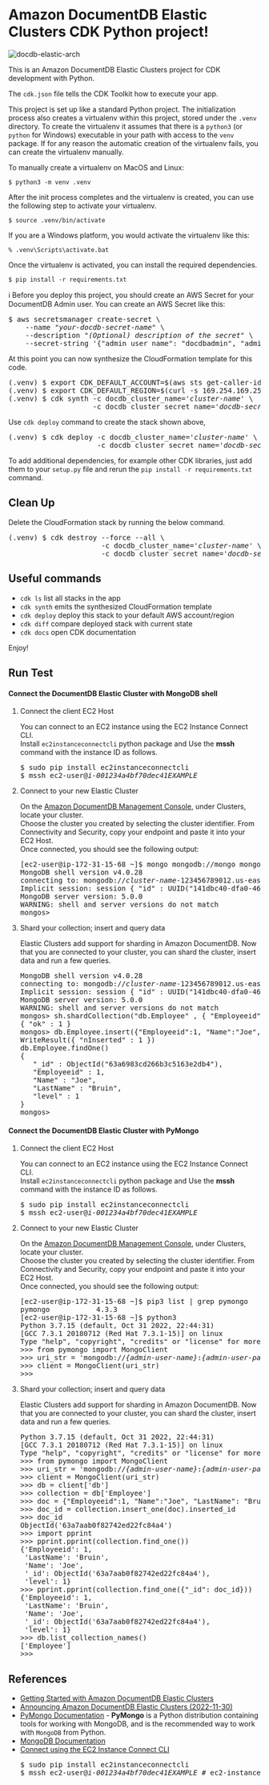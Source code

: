 
# Amazon DocumentDB Elastic Clusters CDK Python project!

![docdb-elastic-arch](./docdb-elastic-arch.svg)

This is an Amazon DocumentDB Elastic Clusters project for CDK development with Python.

The `cdk.json` file tells the CDK Toolkit how to execute your app.

This project is set up like a standard Python project.  The initialization
process also creates a virtualenv within this project, stored under the `.venv`
directory.  To create the virtualenv it assumes that there is a `python3`
(or `python` for Windows) executable in your path with access to the `venv`
package. If for any reason the automatic creation of the virtualenv fails,
you can create the virtualenv manually.

To manually create a virtualenv on MacOS and Linux:

```
$ python3 -m venv .venv
```

After the init process completes and the virtualenv is created, you can use the following
step to activate your virtualenv.

```
$ source .venv/bin/activate
```

If you are a Windows platform, you would activate the virtualenv like this:

```
% .venv\Scripts\activate.bat
```

Once the virtualenv is activated, you can install the required dependencies.

```
$ pip install -r requirements.txt
```

:information_source: Before you deploy this project, you should create an AWS Secret for your DocumentDB Admin user. You can create an AWS Secret like this:

<pre>
$ aws secretsmanager create-secret \
    --name <i>"your-docdb-secret-name"</i> \
    --description "<i>(Optional) description of the secret</i>" \
    --secret-string '{"admin_user_name": "docdbadmin", "admin_user_password": <i>"password_of_at_least_8_characters"</i>}'
</pre>

At this point you can now synthesize the CloudFormation template for this code.

<pre>
(.venv) $ export CDK_DEFAULT_ACCOUNT=$(aws sts get-caller-identity --query Account --output text)
(.venv) $ export CDK_DEFAULT_REGION=$(curl -s 169.254.169.254/latest/dynamic/instance-identity/document | jq -r .region)
(.venv) $ cdk synth -c docdb_cluster_name='<i>cluster-name</i>' \
                    -c docdb_cluster_secret_name='<i>docdb-secret-name</i>'
</pre>

Use `cdk deploy` command to create the stack shown above,

<pre>
(.venv) $ cdk deploy -c docdb_cluster_name='<i>cluster-name</i>' \
                     -c docdb_cluster_secret_name='<i>docdb-secret-name</i>'
</pre>

To add additional dependencies, for example other CDK libraries, just add
them to your `setup.py` file and rerun the `pip install -r requirements.txt`
command.

## Clean Up

Delete the CloudFormation stack by running the below command.

<pre>
(.venv) $ cdk destroy --force --all \
                      -c docdb_cluster_name='<i>cluster-name</i>' \
                      -c docdb_cluster_secret_name='<i>docdb-secret-name</i>'
</pre>

## Useful commands

 * `cdk ls`          list all stacks in the app
 * `cdk synth`       emits the synthesized CloudFormation template
 * `cdk deploy`      deploy this stack to your default AWS account/region
 * `cdk diff`        compare deployed stack with current state
 * `cdk docs`        open CDK documentation

Enjoy!

## Run Test

#### Connect the DocumentDB Elastic Cluster with MongoDB shell

1. Connect the client EC2 Host

   You can connect to an EC2 instance using the EC2 Instance Connect CLI.<br/>
   Install `ec2instanceconnectcli` python package and Use the **mssh** command with the instance ID as follows.
   <pre>
   $ sudo pip install ec2instanceconnectcli
   $ mssh ec2-user@<i>i-001234a4bf70dec41EXAMPLE</i>
   </pre>

2. Connect to your new Elastic Cluster

   On the [Amazon DocumentDB Management Console](https://console.aws.amazon.com/docdb), under Clusters, locate your cluster.<br/>
   Choose the cluster you created by selecting the cluster identifier. From Connectivity and Security, copy your endpoint and paste it into your EC2 Host.<br/>
   Once connected, you should see the following output:
   <pre>
   [ec2-user@ip-172-31-15-68 ~]$ mongo mongodb://mongo mongodb://<i>{admin-user-name}</i>:<i>{admin-user-password}</i>@<i>cluster-name</i>-123456789012.us-east-1.docdb-elastic.amazonaws.com:27017 -ssl
   MongoDB shell version v4.0.28
   connecting to: mongodb://<i>cluster-name</i>-123456789012.us-east-1.docdb-elastic.amazonaws.com:27017/?gssapiServiceName=mongodb
   Implicit session: session { "id" : UUID("141dbc40-dfa0-46a0-8ab8-28cf56d89cb0") }
   MongoDB server version: 5.0.0
   WARNING: shell and server versions do not match
   mongos>
   </pre>

3. Shard your collection; insert and query data

   Elastic Clusters add support for sharding in Amazon DocumentDB. Now that you are connected to your cluster, you can shard the cluster, insert data and run a few queries.
   <pre>
   MongoDB shell version v4.0.28
   connecting to: mongodb://<i>cluster-name</i>-123456789012.us-east-1.docdb-elastic.amazonaws.com:27017/?gssapiServiceName=mongodb
   Implicit session: session { "id" : UUID("141dbc40-dfa0-46a0-8ab8-28cf56d89cb0") }
   MongoDB server version: 5.0.0
   WARNING: shell and server versions do not match
   mongos> sh.shardCollection("db.Employee" , { "Employeeid" : "hashed" })
   { "ok" : 1 }
   mongos> db.Employee.insert({"Employeeid":1, "Name":"Joe", "LastName": "Bruin", "level": 1 })
   WriteResult({ "nInserted" : 1 })
   db.Employee.findOne()
   {
      "_id" : ObjectId("63a6983cd266b3c5163e2db4"),
      "Employeeid" : 1,
      "Name" : "Joe",
      "LastName" : "Bruin",
      "level" : 1
   }
   mongos>
   </pre>

#### Connect the DocumentDB Elastic Cluster with PyMongo

1. Connect the client EC2 Host

   You can connect to an EC2 instance using the EC2 Instance Connect CLI.<br/>
   Install `ec2instanceconnectcli` python package and Use the **mssh** command with the instance ID as follows.
   <pre>
   $ sudo pip install ec2instanceconnectcli
   $ mssh ec2-user@<i>i-001234a4bf70dec41EXAMPLE</i>
   </pre>

2. Connect to your new Elastic Cluster

   On the [Amazon DocumentDB Management Console](https://console.aws.amazon.com/docdb), under Clusters, locate your cluster.<br/>
   Choose the cluster you created by selecting the cluster identifier. From Connectivity and Security, copy your endpoint and paste it into your EC2 Host.<br/>
   Once connected, you should see the following output:
   <pre>
   [ec2-user@ip-172-31-15-68 ~]$ pip3 list | grep pymongo
   pymongo           4.3.3
   [ec2-user@ip-172-31-15-68 ~]$ python3
   Python 3.7.15 (default, Oct 31 2022, 22:44:31)
   [GCC 7.3.1 20180712 (Red Hat 7.3.1-15)] on linux
   Type "help", "copyright", "credits" or "license" for more information.
   >>> from pymongo import MongoClient
   >>> uri_str = 'mongodb://<i>{admin-user-name}</i>:<i>{admin-user-password}</i>@<i>cluster-name</i>-123456789012.us-east-1.docdb-elastic.amazonaws.com:27017/?ssl=true'
   >>> client = MongoClient(uri_str)
   >>>
   </pre>

3. Shard your collection; insert and query data

   Elastic Clusters add support for sharding in Amazon DocumentDB. Now that you are connected to your cluster, you can shard the cluster, insert data and run a few queries.
   <pre>
   Python 3.7.15 (default, Oct 31 2022, 22:44:31)
   [GCC 7.3.1 20180712 (Red Hat 7.3.1-15)] on linux
   Type "help", "copyright", "credits" or "license" for more information.
   >>> from pymongo import MongoClient
   >>> uri_str = 'mongodb://<i>{admin-user-name}</i>:<i>{admin-user-password}</i>@<i>cluster-name</i>-123456789012.us-east-1.docdb-elastic.amazonaws.com:27017/?ssl=true'
   >>> client = MongoClient(uri_str)
   >>> db = client['db']
   >>> collection = db['Employee']
   >>> doc = {"Employeeid":1, "Name":"Joe", "LastName": "Bruin", "level": 1 }
   >>> doc_id = collection.insert_one(doc).inserted_id
   >>> doc_id
   ObjectId('63a7aab0f82742ed22fc84a4')
   >>> import pprint
   >>> pprint.pprint(collection.find_one())
   {'Employeeid': 1,
    'LastName': 'Bruin',
    'Name': 'Joe',
    '_id': ObjectId('63a7aab0f82742ed22fc84a4'),
    'level': 1}
   >>> pprint.pprint(collection.find_one({"_id": doc_id}))
   {'Employeeid': 1,
    'LastName': 'Bruin',
    'Name': 'Joe',
    '_id': ObjectId('63a7aab0f82742ed22fc84a4'),
    'level': 1}
   >>> db.list_collection_names()
   ['Employee']
   >>>
   </pre>

## References

 * [Getting Started with Amazon DocumentDB Elastic Clusters](https://docs.aws.amazon.com/documentdb/latest/developerguide/elastic-get-started.html)
 * [Announcing Amazon DocumentDB Elastic Clusters (2022-11-30)](https://aws.amazon.com/ko/blogs/aws/announcing-amazon-documentdb-elastic-clusters/)
 * [PyMongo Documentation](https://pymongo.readthedocs.io/en/stable/) - **PyMongo** is a Python distribution containing tools for working with MongoDB, and is the recommended way to work with `MongoDB` from Python.
 * [MongoDB Documentation](https://www.mongodb.com/docs/manual/)
 * [Connect using the EC2 Instance Connect CLI](https://docs.aws.amazon.com/AWSEC2/latest/UserGuide/ec2-instance-connect-methods.html#ec2-instance-connect-connecting-ec2-cli)
   <pre>
   $ sudo pip install ec2instanceconnectcli
   $ mssh ec2-user@<i>i-001234a4bf70dec41EXAMPLE</i> # ec2-instance-id
   </pre>

